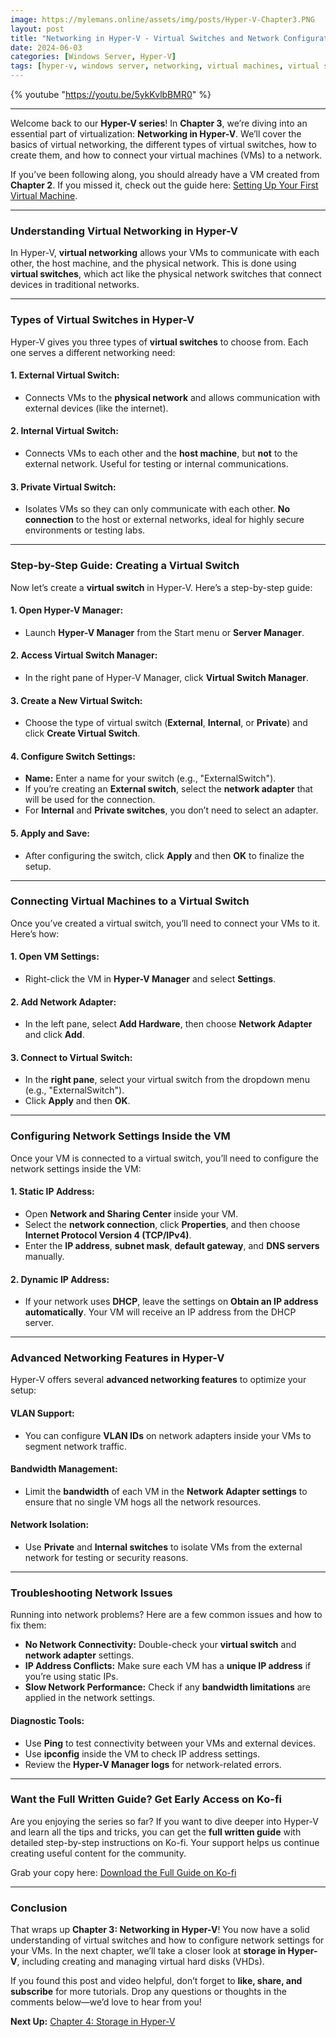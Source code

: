 ```yaml
---
image: https://mylemans.online/assets/img/posts/Hyper-V-Chapter3.PNG
layout: post
title: "Networking in Hyper-V - Virtual Switches and Network Configuration"
date: 2024-06-03
categories: [Windows Server, Hyper-V]
tags: [hyper-v, windows server, networking, virtual machines, virtual switches, microsoft]
---
```


{% youtube "https://youtu.be/5ykKvlbBMR0" %}

---

Welcome back to our **Hyper-V series**! In **Chapter 3**, we’re diving into an essential part of virtualization: **Networking in Hyper-V**. We’ll cover the basics of virtual networking, the different types of virtual switches, how to create them, and how to connect your virtual machines (VMs) to a network.

If you’ve been following along, you should already have a VM created from **Chapter 2**. If you missed it, check out the guide here: [Setting Up Your First Virtual Machine](https://mylemans.online/posts/Hyper-V-Chapter2/).

---

### **Understanding Virtual Networking in Hyper-V**

In Hyper-V, **virtual networking** allows your VMs to communicate with each other, the host machine, and the physical network. This is done using **virtual switches**, which act like the physical network switches that connect devices in traditional networks.

---

### **Types of Virtual Switches in Hyper-V**

Hyper-V gives you three types of **virtual switches** to choose from. Each one serves a different networking need:

#### 1. **External Virtual Switch:**
   - Connects VMs to the **physical network** and allows communication with external devices (like the internet).
   
#### 2. **Internal Virtual Switch:**
   - Connects VMs to each other and the **host machine**, but **not** to the external network. Useful for testing or internal communications.

#### 3. **Private Virtual Switch:**
   - Isolates VMs so they can only communicate with each other. **No connection** to the host or external networks, ideal for highly secure environments or testing labs.

---

### **Step-by-Step Guide: Creating a Virtual Switch**

Now let’s create a **virtual switch** in Hyper-V. Here’s a step-by-step guide:

#### 1. **Open Hyper-V Manager:**
   - Launch **Hyper-V Manager** from the Start menu or **Server Manager**.

#### 2. **Access Virtual Switch Manager:**
   - In the right pane of Hyper-V Manager, click **Virtual Switch Manager**.

#### 3. **Create a New Virtual Switch:**
   - Choose the type of virtual switch (**External**, **Internal**, or **Private**) and click **Create Virtual Switch**.

#### 4. **Configure Switch Settings:**
   - **Name:** Enter a name for your switch (e.g., "ExternalSwitch").
   - If you’re creating an **External switch**, select the **network adapter** that will be used for the connection.
   - For **Internal** and **Private switches**, you don’t need to select an adapter.

#### 5. **Apply and Save:**
   - After configuring the switch, click **Apply** and then **OK** to finalize the setup.

---

### **Connecting Virtual Machines to a Virtual Switch**

Once you’ve created a virtual switch, you’ll need to connect your VMs to it. Here’s how:

#### 1. **Open VM Settings:**
   - Right-click the VM in **Hyper-V Manager** and select **Settings**.

#### 2. **Add Network Adapter:**
   - In the left pane, select **Add Hardware**, then choose **Network Adapter** and click **Add**.

#### 3. **Connect to Virtual Switch:**
   - In the **right pane**, select your virtual switch from the dropdown menu (e.g., "ExternalSwitch").
   - Click **Apply** and then **OK**.

---

### **Configuring Network Settings Inside the VM**

Once your VM is connected to a virtual switch, you’ll need to configure the network settings inside the VM:

#### 1. **Static IP Address:**
   - Open **Network and Sharing Center** inside your VM.
   - Select the **network connection**, click **Properties**, and then choose **Internet Protocol Version 4 (TCP/IPv4)**.
   - Enter the **IP address**, **subnet mask**, **default gateway**, and **DNS servers** manually.

#### 2. **Dynamic IP Address:**
   - If your network uses **DHCP**, leave the settings on **Obtain an IP address automatically**. Your VM will receive an IP address from the DHCP server.

---

### **Advanced Networking Features in Hyper-V**

Hyper-V offers several **advanced networking features** to optimize your setup:

#### **VLAN Support:**
   - You can configure **VLAN IDs** on network adapters inside your VMs to segment network traffic.

#### **Bandwidth Management:**
   - Limit the **bandwidth** of each VM in the **Network Adapter settings** to ensure that no single VM hogs all the network resources.

#### **Network Isolation:**
   - Use **Private** and **Internal switches** to isolate VMs from the external network for testing or security reasons.

---

### **Troubleshooting Network Issues**

Running into network problems? Here are a few common issues and how to fix them:

- **No Network Connectivity:** Double-check your **virtual switch** and **network adapter** settings.
- **IP Address Conflicts:** Make sure each VM has a **unique IP address** if you’re using static IPs.
- **Slow Network Performance:** Check if any **bandwidth limitations** are applied in the network settings.

#### **Diagnostic Tools:**
- Use **Ping** to test connectivity between your VMs and external devices.
- Use **ipconfig** inside the VM to check IP address settings.
- Review the **Hyper-V Manager logs** for network-related errors.

---

### **Want the Full Written Guide? Get Early Access on Ko-fi**

Are you enjoying the series so far? If you want to dive deeper into Hyper-V and learn all the tips and tricks, you can get the **full written guide** with detailed step-by-step instructions on Ko-fi. Your support helps us continue creating useful content for the community.

Grab your copy here: [Download the Full Guide on Ko-fi](https://ko-fi.com/s/4dd04dba14)

---

### **Conclusion**

That wraps up **Chapter 3: Networking in Hyper-V**! You now have a solid understanding of virtual switches and how to configure network settings for your VMs. In the next chapter, we’ll take a closer look at **storage in Hyper-V**, including creating and managing virtual hard disks (VHDs).

If you found this post and video helpful, don’t forget to **like, share, and subscribe** for more tutorials. Drop any questions or thoughts in the comments below—we’d love to hear from you!

**Next Up:** [Chapter 4: Storage in Hyper-V](https://mylemans.online/posts/Hyper-V-Chapter4/)
